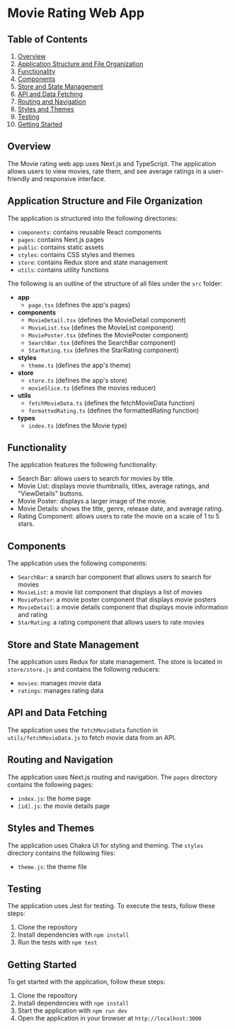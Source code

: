 **Movie Rating Web App**
==========================

**Table of Contents**
-----------------

1. [Overview](#overview)
2. [Application Structure and File Organization](#application-structure-and-file-organization)
3. [Functionality](#functionality)
4. [Components](#components)
5. [Store and State Management](#store-and-state-management)
6. [API and Data Fetching](#api-and-data-fetching)
7. [Routing and Navigation](#routing-and-navigation)
8. [Styles and Themes](#styles-and-themes)
9. [Testing](#testing)
10. [Getting Started](#getting-started)

**Overview**
------------

The Movie rating web app uses Next.js and TypeScript. The application allows users to view movies, rate them, and see average ratings in a user-friendly and responsive interface.

**Application Structure and File Organization**
---------------------------------------------

The application is structured into the following directories:

* `components`: contains reusable React components
* `pages`: contains Next.js pages
* `public`: contains static assets
* `styles`: contains CSS styles and themes
* `store`: contains Redux store and state management
* `utils`: contains utility functions

The following is an outline of the structure of all files under the `src` folder:

* **app**
	+ `page.tsx` (defines the app's pages)
* **components**
	+ `MovieDetail.tsx` (defines the MovieDetail component)
	+ `MovieList.tsx` (defines the MovieList component)
	+ `MoviePoster.tsx` (defines the MoviePoster component)
	+ `SearchBar.tsx` (defines the SearchBar component)
	+ `StarRating.tsx` (defines the StarRating component)
* **styles**
	+ `theme.ts` (defines the app's theme)
* **store**
	+ `store.ts` (defines the app's store)
	+ `movieSlice.ts` (defines the movies reducer)
* **utils**
	+ `fetchMovieData.ts` (defines the fetchMovieData function)
  	+ `formattedRating.ts` (defines the formattedRating function)
* **types**
	+ `index.ts` (defines the Movie type)

**Functionality**
----------------

The application features the following functionality:

* Search Bar: allows users to search for movies by title.
* Movie List: displays movie thumbnails, titles, average ratings, and "ViewDetails" buttons.
* Movie Poster: displays a larger image of the movie.
* Movie Details: shows the title, genre, release date, and average rating.
* Rating Component: allows users to rate the movie on a scale of 1 to 5 stars.

**Components**
--------------

The application uses the following components:

* `SearchBar`: a search bar component that allows users to search for movies
* `MovieList`: a movie list component that displays a list of movies
* `MoviePoster`: a movie poster component that displays movie posters
* `MovieDetail`: a movie details component that displays movie information and rating
* `StarRating`: a rating component that allows users to rate movies

**Store and State Management**
-----------------------------

The application uses Redux for state management. The store is located in `store/store.js` and contains the following reducers:

* `movies`: manages movie data
* `ratings`: manages rating data

**API and Data Fetching**
-------------------------

The application uses the `fetchMovieData` function in `utils/fetchMovieData.js` to fetch movie data from an API.

**Routing and Navigation**
-------------------------

The application uses Next.js routing and navigation. The `pages` directory contains the following pages:

* `index.js`: the home page
* `[id].js`: the movie details page

**Styles and Themes**
---------------------

The application uses Chakra UI for styling and theming. The `styles` directory contains the following files:

* `theme.js`: the theme file

**Testing**
------------

The application uses Jest for testing. To execute the tests, follow these steps:

1. Clone the repository
2. Install dependencies with `npm install`
3. Run the tests with `npm test`

**Getting Started**
-------------------

To get started with the application, follow these steps:

1. Clone the repository
2. Install dependencies with `npm install`
3. Start the application with `npm run dev`
4. Open the application in your browser at `http://localhost:3000`
